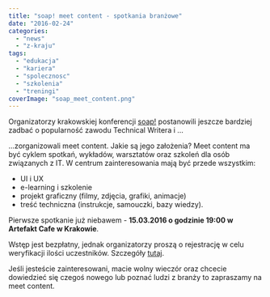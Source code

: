 ```yaml
---
title: "soap! meet content - spotkania branżowe"
date: "2016-02-24"
categories: 
  - "news"
  - "z-kraju"
tags: 
  - "edukacja"
  - "kariera"
  - "spolecznosc"
  - "szkolenia"
  - "treningi"
coverImage: "soap_meet_content.png"
---
```


Organizatorzy krakowskiej konferencji [soap!](http://soapconf.com/) postanowili jeszcze bardziej zadbać o popularność zawodu Technical Writera i ...

...zorganizowali meet content. Jakie są jego założenia? Meet content ma być cyklem spotkań, wykładów, warsztatów oraz szkoleń dla osób związanych z IT. W centrum zainteresowania mają być przede wszystkim:

- UI i UX
- e-learning i szkolenie
- projekt graficzny (filmy, zdjęcia, grafiki, animacje)
- treść techniczna (instrukcje, samouczki, bazy wiedzy).

Pierwsze spotkanie już niebawem - **15.03.2016 o godzinie 19:00 w Artefakt Cafe w Krakowie**.

Wstęp jest bezpłatny, jednak organizatorzy proszą o rejestrację w celu weryfikacji ilości uczestników. Szczegóły [tutaj](http://soapconf.com/meet-content/).

Jeśli jesteście zainteresowani, macie wolny wieczór oraz chcecie dowiedzieć się czegoś nowego lub poznać ludzi z branży to zapraszamy na meet content.
